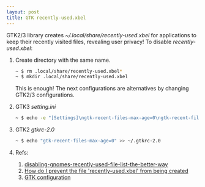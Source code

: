 ```yaml
---
layout: post
title: GTK recently-used.xbel
---
```


GTK2/3 library creates *~/.local/share/recently-used.xbel* for applications to keep their recently visited files, revealing user privacy! To disable *recently-used.xbel*:

1. Create directory with the same name.

   ```bash
   ~ $ rm .local/share/recently-used.xbel*
   ~ $ mkdir .local/share/recently-used.xbel
   ```

   This is enough! The next configurations are alternatives by changing GTK2/3 configurations.

2. GTK3 *setting.ini*

   ```bash
   ~ $ echo -e "[Settings]\ngtk-recent-files-max-age=0\ngtk-recent-files-limit=0" >> ~/.config/gtk-3.0/settings.ini
   ```

3. GTK2 *gtkrc-2.0*

   ```bash
   ~ $ echo "gtk-recent-files-max-age=0" >> ~/.gtkrc-2.0
   ```

4. Refs:
   1. [disabling-gnomes-recently-used-file-list-the-better-way](https://alexcabal.com/disabling-gnomes-recently-used-file-list-the-better-way/)
   2. [How do I prevent the file 'recently-used.xbel' from being created](https://askubuntu.com/a/269874)
   3. [GTK configuration](https://wiki.archlinux.org/index.php/GTK%2B#Configuration)
